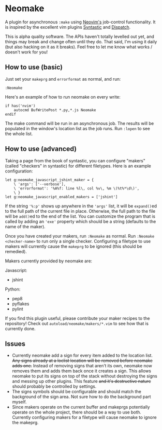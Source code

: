 
# Neomake

A plugin for asynchronous `:make` using [Neovim's](http://neovim.org/)
job-control functionality. It is inspired by the excellent vim plugins
[Syntastic](https://github.com/scrooloose/syntastic) and
[Dispatch](https://github.com/tpope/vim-dispatch).

This is alpha quality software. The APIs haven't totally levelled out yet, and things may break and change often until they do. That said, I'm using it daily (but also hacking on it as it breaks). Feel free to let me know what works / doesn't work for you!

## How to use (basic)

Just set your `makeprg` and `errorformat` as normal, and run:

```
:Neomake
```

Here's an example of how to run neomake on every write:

```
if has('nvim')
    autocmd BufWritePost *.py,*.js Neomake
endif
```

The make command will be run in an asynchronous job. The results will be
populated in the window's location list as the job runs. Run `:lopen` to see
the whole list.

## How to use (advanced)

Taking a page from the book of syntastic, you can configure "makers" (called
"checkers" in syntastic) for different filetypes. Here is an example
configuration:

```
let g:neomake_javascript_jshint_maker = {
    \ 'args': ['--verbose'],
    \ 'errorformat': '%A%f: line %l\, col %v\, %m \(%t%*\d\)',
    \ }
let g:neomake_javascript_enabled_makers = ['jshint']
```

If the string `'%:p'` shows up anywhere in the `'args'` list, it will be
`expand()`ed to the full path of the current file in place. Otherwise, the full
path to the file will be `add()`ed to the end of the list. You can customize
the program that is called by adding an `'exe'` property which should be a
string (defaults to the name of the maker).

Once you have created your makers, run `:Neomake` as normal. Run 
`:Neomake <checker-name>` to run only a single checker. Configuring a 
filetype to use makers will currently cause the `makeprg` to be ignored (this
should be remedied).

Makers currently provided by neomake are:

Javascript:

- jshint

Python:

- pep8
- pyflakes
- pylint

If you find this plugin useful, please contribute your maker recipes to the
repository! Check out `autoload/neomake/makers/*.vim` to see how that is
currently done.

## Issues

- Currently neomake add a sign for every item added to the location list. ~~Any
  signs already at a loclist location will be removed before neomake adds
  one.~~ Instead of removing signs that aren't its own, neomake now removes
  them and adds them back once it creates a sign. This allows neomake to put
  its signs on top of the stack without destroying the signs and messing up
  other plugins. This feature ~~and it's destructive nature~~ should probably
  be controlled by settings.
- The signs symbols should be configurable and should match the background of
  the sign area. Not sure how to do the background part myself.
- Since makers operate on the current buffer and makeprgs potentially operate 
  on the whole project, there should be a way to use both. Currently configuring 
  makers for a filetype will cause neomake to ignore the makeprg.
